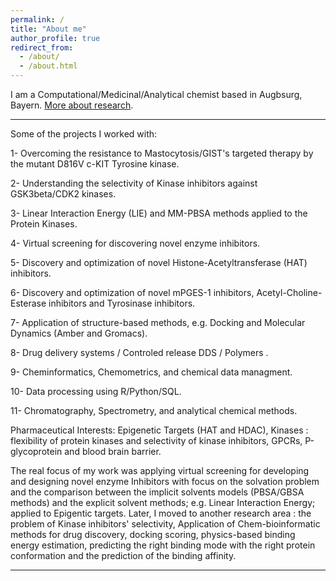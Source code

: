 ```yaml
---
permalink: /
title: "About me"
author_profile: true
redirect_from:
  - /about/
  - /about.html
---
```


I am a Computational/Medicinal/Analytical chemist based in Augbsurg, Bayern. [More about research](/research/).


---


Some of the projects I worked with:

1- Overcoming the resistance to Mastocytosis/GIST's targeted therapy by the mutant D816V c-KIT Tyrosine kinase.

2- Understanding the selectivity of Kinase inhibitors against GSK3beta/CDK2 kinases.

3- Linear Interaction Energy (LIE) and MM-PBSA methods applied to the Protein Kinases.

4- Virtual screening for discovering novel enzyme inhibitors.

5- Discovery and optimization of novel Histone-Acetyltransferase (HAT) inhibitors.

6- Discovery and optimization of novel mPGES-1 inhibitors, Acetyl-Choline-Esterase inhibitors and Tyrosinase inhibitors.

7- Application of structure-based methods, e.g. Docking and Molecular Dynamics (Amber and Gromacs).

8- Drug delivery systems / Controled release DDS / Polymers .

9- Cheminformatics, Chemometrics, and chemical data managment.

10- Data processing using R/Python/SQL.

11- Chromatography, Spectrometry, and analytical chemical methods.


Pharmaceutical Interests: Epigenetic Targets (HAT and HDAC), Kinases : flexibility of protein kinases and selectivity of kinase inhibitors, GPCRs, P-glycoprotein and blood brain barrier.


The real focus of my work was applying virtual screening for developing and designing novel enzyme Inhibitors with focus on the solvation problem and the comparison between the implicit solvents models (PBSA/GBSA methods) and the explicit solvent methods; e.g. Linear Interaction Energy; applied to Epigentic targets. Later, I moved to another research area : the problem of Kinase inhibitors' selectivity, Application of Chem-bioinformatic methods for drug discovery, docking scoring, physics-based binding energy estimation, predicting the right binding mode with the right protein conformation and the prediction of the binding affinity.

---
